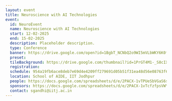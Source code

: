 ```yaml
---
layout: event
title: Neuroscience with AI Technologies
event: 
  id: NeuroEvent
  name: Neuroscience with AI Technologies
  start: 12-02-2025
  end: 15-02-2025
  description: Placeholder description.
  type: Conference
  banner: https://drive.google.com/open?id=1BgbT_NCNbQ2o9WI5mVLbWKY6K0fJkyMT
  preset: 
  tileBackground: https://drive.google.com/thumbnail?id=1PrGT4M1-_S8cIXbnxB9Imbt6_ylWJLix&sz=w300
  registration: 
  schedule: 954a19fb6ace8deb7e69d4e4209ff279691d05b51f31ea48d56e08763f68eeee@group.calendar.google.com
  location: School of AIDE, IIT Jodhpur
  people: https://docs.google.com/spreadsheets/d/e/2PACX-1vTPUeSbVGaS6s3Eez2aRwb8hgSGH5enhv_RfG6MEqq8C-XTEyGa3jbPbu23Ckc1fSmBE1hkyMuz76wc/pub?gid=1271978415&single=true&output=tsv
  sponsors: https://docs.google.com/spreadsheets/d/e/2PACX-1vTcfzfpsVWYhEEn4cO1gIT69quSuLbrUVHt8x0HptJhsOqJbAzIucUVfwV6lqfBslLV_6jSdJ7o_Jh4/pub?gid=167035070&single=true&output=tsv
  contact: sgandhi@iitj.ac.in
---
```

